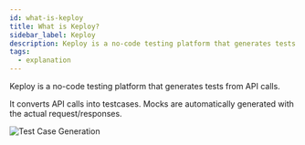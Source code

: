 ```yaml
---
id: what-is-keploy
title: What is Keploy?
sidebar_label: Keploy
description: Keploy is a no-code testing platform that generates tests from API calls.
tags:
  - explanation
---
```


Keploy is a no-code testing platform that generates tests from API calls.

It converts API calls into testcases. Mocks are automatically generated with the actual request/responses.

![Test Case Generation](/img/record-testcase.gif)
